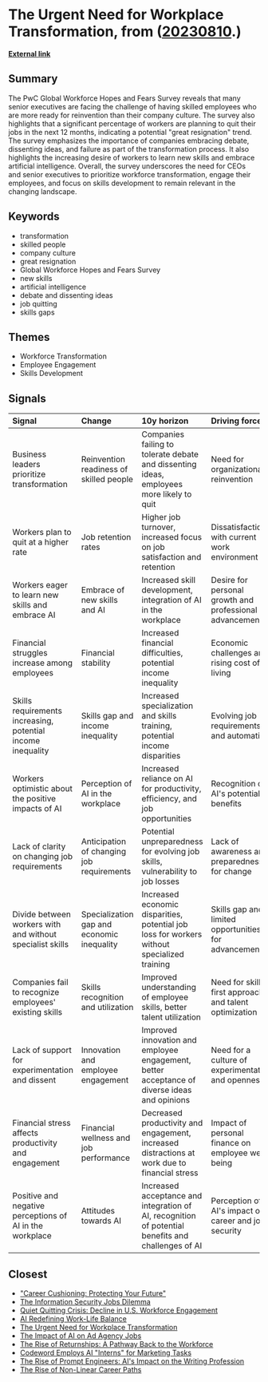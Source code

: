 # __The Urgent Need for Workplace Transformation__, from ([20230810](https://kghosh.substack.com/p/20230810).)

__[External link](https://www.pwc.com/gx/en/issues/workforce/hopes-and-fears.html)__



## Summary

The PwC Global Workforce Hopes and Fears Survey reveals that many senior executives are facing the challenge of having skilled employees who are more ready for reinvention than their company culture. The survey also highlights that a significant percentage of workers are planning to quit their jobs in the next 12 months, indicating a potential "great resignation" trend. The survey emphasizes the importance of companies embracing debate, dissenting ideas, and failure as part of the transformation process. It also highlights the increasing desire of workers to learn new skills and embrace artificial intelligence. Overall, the survey underscores the need for CEOs and senior executives to prioritize workforce transformation, engage their employees, and focus on skills development to remain relevant in the changing landscape.

## Keywords

* transformation
* skilled people
* company culture
* great resignation
* Global Workforce Hopes and Fears Survey
* new skills
* artificial intelligence
* debate and dissenting ideas
* job quitting
* skills gaps

## Themes

* Workforce Transformation
* Employee Engagement
* Skills Development

## Signals

| Signal                                                      | Change                                     | 10y horizon                                                                                        | Driving force                                           |
|:------------------------------------------------------------|:-------------------------------------------|:---------------------------------------------------------------------------------------------------|:--------------------------------------------------------|
| Business leaders prioritize transformation                  | Reinvention readiness of skilled people    | Companies failing to tolerate debate and dissenting ideas, employees more likely to quit           | Need for organizational reinvention                     |
| Workers plan to quit at a higher rate                       | Job retention rates                        | Higher job turnover, increased focus on job satisfaction and retention                             | Dissatisfaction with current work environment           |
| Workers eager to learn new skills and embrace AI            | Embrace of new skills and AI               | Increased skill development, integration of AI in the workplace                                    | Desire for personal growth and professional advancement |
| Financial struggles increase among employees                | Financial stability                        | Increased financial difficulties, potential income inequality                                      | Economic challenges and rising cost of living           |
| Skills requirements increasing, potential income inequality | Skills gap and income inequality           | Increased specialization and skills training, potential income disparities                         | Evolving job requirements and automation                |
| Workers optimistic about the positive impacts of AI         | Perception of AI in the workplace          | Increased reliance on AI for productivity, efficiency, and job opportunities                       | Recognition of AI's potential benefits                  |
| Lack of clarity on changing job requirements                | Anticipation of changing job requirements  | Potential unpreparedness for evolving job skills, vulnerability to job losses                      | Lack of awareness and preparedness for change           |
| Divide between workers with and without specialist skills   | Specialization gap and economic inequality | Increased economic disparities, potential job loss for workers without specialized training        | Skills gap and limited opportunities for advancement    |
| Companies fail to recognize employees' existing skills      | Skills recognition and utilization         | Improved understanding of employee skills, better talent utilization                               | Need for skills-first approach and talent optimization  |
| Lack of support for experimentation and dissent             | Innovation and employee engagement         | Improved innovation and employee engagement, better acceptance of diverse ideas and opinions       | Need for a culture of experimentation and openness      |
| Financial stress affects productivity and engagement        | Financial wellness and job performance     | Decreased productivity and engagement, increased distractions at work due to financial stress      | Impact of personal finance on employee well-being       |
| Positive and negative perceptions of AI in the workplace    | Attitudes towards AI                       | Increased acceptance and integration of AI, recognition of potential benefits and challenges of AI | Perception of AI's impact on career and job security    |

## Closest

* ["Career Cushioning: Protecting Your Future"](9f6a82373421931ea7e960ae526ff457)
* [The Information Security Jobs Dilemma](38bda67182126c0f814ed70882b5fed2)
* [Quiet Quitting Crisis: Decline in U.S. Workforce Engagement](1e45d2fc84595f57564761a068038652)
* [AI Redefining Work-Life Balance](bc5ff4c170f1f63b34eb7ca70775d8d7)
* [The Urgent Need for Workplace Transformation](4c886ce0e70f066b9f2199abe1d7bd1c)
* [The Impact of AI on Ad Agency Jobs](54491b49e9fd2c6eab777dca0ba67e76)
* [The Rise of Returnships: A Pathway Back to the Workforce](16492dc2f92cae2688e0f452eea5596b)
* [Codeword Employs AI "Interns" for Marketing Tasks](5965b7dd732cc0a0062bde87207b0a77)
* [The Rise of Prompt Engineers: AI's Impact on the Writing Profession](7deb1de0960ac64f860d34b9a353deb5)
* [The Rise of Non-Linear Career Paths](d692481daec2dd39fc987ccc2882f637)